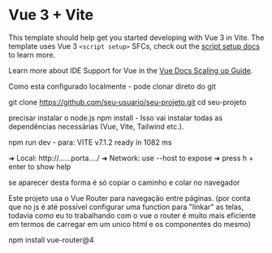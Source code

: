# Vue 3 + Vite

This template should help get you started developing with Vue 3 in Vite. The template uses Vue 3 `<script setup>` SFCs, check out the [script setup docs](https://v3.vuejs.org/api/sfc-script-setup.html#sfc-script-setup) to learn more.

Learn more about IDE Support for Vue in the [Vue Docs Scaling up Guide](https://vuejs.org/guide/scaling-up/tooling.html#ide-support).


Como esta configurado localmente - pode clonar direto do git

git clone https://github.com/seu-usuario/seu-projeto.git
cd seu-projeto

precisar instalar o node.js
npm install - Isso vai instalar todas as dependências necessárias (Vue, Vite, Tailwind etc.).

npm run dev - para:
VITE v7.1.2  ready in 1082 ms

  ➜  Local:   http://......porta..../
  ➜  Network: use --host to expose
  ➜  press h + enter to show help

se aparecer desta forma é só copiar o caminho e colar no navegador 

Este projeto usa o Vue Router para navegação entre páginas. (por conta que no js
é até possível configurar uma function para "linkar" as telas, todavia como eu to trabalhando com o vue o router é muito mais eficiente em termos de carregar em um unico html e os componentes do mesmo)

npm install vue-router@4